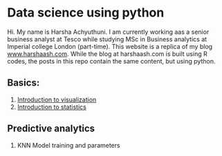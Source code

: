 # Data science using python
Hi. My name is Harsha Achyuthuni. I am currently working aas a senior business analyst at Tesco while studying MSc in Business analytics at Imperial college London (part-time). This website is a replica of my blog www.harshaash.com. While the blog at harshaash.com is built using R codes, the posts in this repo contain the same content, but using python.  

## Basics:
1. [Introduction to visualization](https://harshaash.github.io/ClassificationModels/Basics/Data%20visualization%20part%201.html)  
2. [Introduction to statistics](https://harshaash.github.io/ClassificationModels/Basics/Statistics%20basics%20part%201.html)  
 
## Predictive analytics
1. KNN Model training and parameters
